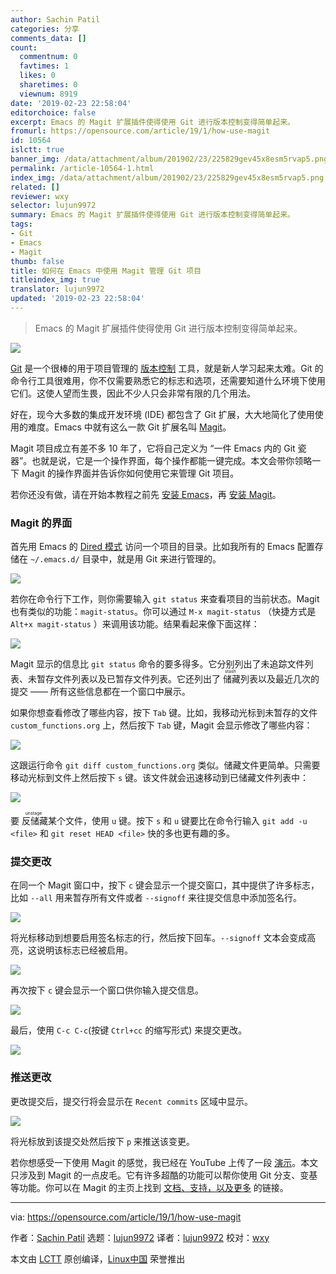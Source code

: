 ```yaml
---
author: Sachin Patil
categories: 分享
comments_data: []
count:
  commentnum: 0
  favtimes: 1
  likes: 0
  sharetimes: 0
  viewnum: 8919
date: '2019-02-23 22:58:04'
editorchoice: false
excerpt: Emacs 的 Magit 扩展插件使得使用 Git 进行版本控制变得简单起来。
fromurl: https://opensource.com/article/19/1/how-use-magit
id: 10564
islctt: true
banner_img: /data/attachment/album/201902/23/225829gev45x8esm5rvap5.png
permalink: /article-10564-1.html
index_img: /data/attachment/album/201902/23/225829gev45x8esm5rvap5.png.thumb.jpg
related: []
reviewer: wxy
selector: lujun9972
summary: Emacs 的 Magit 扩展插件使得使用 Git 进行版本控制变得简单起来。
tags:
- Git
- Emacs
- Magit
thumb: false
title: 如何在 Emacs 中使用 Magit 管理 Git 项目
titleindex_img: true
translator: lujun9972
updated: '2019-02-23 22:58:04'
---
```



> 
> Emacs 的 Magit 扩展插件使得使用 Git 进行版本控制变得简单起来。
> 
> 
> 


![](/data/attachment/album/201902/23/225829gev45x8esm5rvap5.png)


[Git](https://git-scm.com) 是一个很棒的用于项目管理的 [版本控制](https://git-scm.com/book/en/v2/Getting-Started-About-Version-Control) 工具，就是新人学习起来太难。Git 的命令行工具很难用，你不仅需要熟悉它的标志和选项，还需要知道什么环境下使用它们。这使人望而生畏，因此不少人只会非常有限的几个用法。


好在，现今大多数的集成开发环境 (IDE) 都包含了 Git 扩展，大大地简化了使用使用的难度。Emacs 中就有这么一款 Git 扩展名叫 [Magit](https://magit.vc)。


Magit 项目成立有差不多 10 年了，它将自己定义为 “一件 Emacs 内的 Git 瓷器”。也就是说，它是一个操作界面，每个操作都能一键完成。本文会带你领略一下 Magit 的操作界面并告诉你如何使用它来管理 Git 项目。


若你还没有做，请在开始本教程之前先 [安装 Emacs](https://www.gnu.org/software/emacs/download.html)，再 [安装 Magit](https://magit.vc/manual/magit/Installing-from-Melpa.html#Installing-from-Melpa)。


### Magit 的界面


首先用 Emacs 的 [Dired 模式](https://www.gnu.org/software/emacs/manual/html_node/emacs/Dired-Enter.html#Dired-Enter) 访问一个项目的目录。比如我所有的 Emacs 配置存储在 `~/.emacs.d/` 目录中，就是用 Git 来进行管理的。


![](/data/attachment/album/201902/23/225852ntahahrz8li1gwvc.png)


若你在命令行下工作，则你需要输入 `git status` 来查看项目的当前状态。Magit 也有类似的功能：`magit-status`。你可以通过 `M-x magit-status` （快捷方式是 `Alt+x magit-status` ）来调用该功能。结果看起来像下面这样：


![](/data/attachment/album/201902/23/225904o1eqhoz64rvehkyh.png)


Magit 显示的信息比 `git status` 命令的要多得多。它分别列出了未追踪文件列表、未暂存文件列表以及已暂存文件列表。它还列出了<ruby> 储藏 <rt>  stash </rt></ruby>列表以及最近几次的提交 —— 所有这些信息都在一个窗口中展示。


如果你想查看修改了哪些内容，按下 `Tab` 键。比如，我移动光标到未暂存的文件 `custom_functions.org` 上，然后按下 `Tab` 键，Magit 会显示修改了哪些内容：


![](/data/attachment/album/201902/23/225915p20r1n26xymhppc2.png)


这跟运行命令 `git diff custom_functions.org` 类似。储藏文件更简单。只需要移动光标到文件上然后按下 `s` 键。该文件就会迅速移动到已储藏文件列表中：


![](/data/attachment/album/201902/23/225927hlw0ir4elq3sql44.png)


要<ruby> 反储藏 <rt>  unstage </rt></ruby>某个文件，使用 `u` 键。按下 `s` 和 `u` 键要比在命令行输入 `git add -u <file>` 和 `git reset HEAD <file>` 快的多也更有趣的多。


### 提交更改


在同一个 Magit 窗口中，按下 `c` 键会显示一个提交窗口，其中提供了许多标志，比如 `--all` 用来暂存所有文件或者 `--signoff` 来往提交信息中添加签名行。


![](/data/attachment/album/201902/23/225937y62gu1tbobbz6y3y.png)


将光标移动到想要启用签名标志的行，然后按下回车。`--signoff` 文本会变成高亮，这说明该标志已经被启用。


![](/data/attachment/album/201902/23/225955cznnyy62yttyy6yo.png)


再次按下 `c` 键会显示一个窗口供你输入提交信息。


![](/data/attachment/album/201902/23/230005ys8viu8jjj008hoz.png)


最后，使用 `C-c C-c`(按键 `Ctrl+cc` 的缩写形式) 来提交更改。


![](/data/attachment/album/201902/23/230016d8rg8c3zme0dm8d8.png)


### 推送更改


更改提交后，提交行将会显示在 `Recent commits` 区域中显示。


![](/data/attachment/album/201902/23/230028opz99jqd6oxd9lt9.png)


将光标放到该提交处然后按下 `p` 来推送该变更。


若你想感受一下使用 Magit 的感觉，我已经在 YouTube 上传了一段 [演示](https://youtu.be/Vvw75Pqp7Mc)。本文只涉及到 Magit 的一点皮毛。它有许多超酷的功能可以帮你使用 Git 分支、变基等功能。你可以在 Magit 的主页上找到 [文档、支持，以及更多](https://magit.vc/) 的链接。




---


via: <https://opensource.com/article/19/1/how-use-magit>


作者：[Sachin Patil](https://opensource.com/users/psachin) 选题：[lujun9972](https://github.com/lujun9972) 译者：[lujun9972](https://github.com/lujun9972) 校对：[wxy](https://github.com/wxy)


本文由 [LCTT](https://github.com/LCTT/TranslateProject) 原创编译，[Linux中国](https://linux.cn/) 荣誉推出